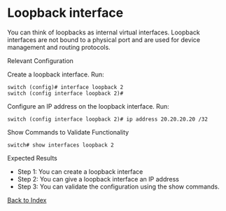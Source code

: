 # Loopback interface

You can think of loopbacks as internal virtual interfaces. Loopback interfaces are not bound to a physical port and are used for device management and routing protocols.

Relevant Configuration

Create a loopback interface. Run:

```
switch (config)# interface loopback 2
switch (config interface loopback 2)#
```

Configure an IP address on the loopback interface. Run:

```
switch (config interface loopback 2)# ip address 20.20.20.20 /32
```

Show Commands to Validate Functionality

```
switch# show interfaces loopback 2
```

Expected Results

* Step 1: You can create a loopback interface
* Step 2: You can give a loopback interface an IP address
* Step 3: You can validate the configuration using the show commands.

[Back to Index](../index.md)

